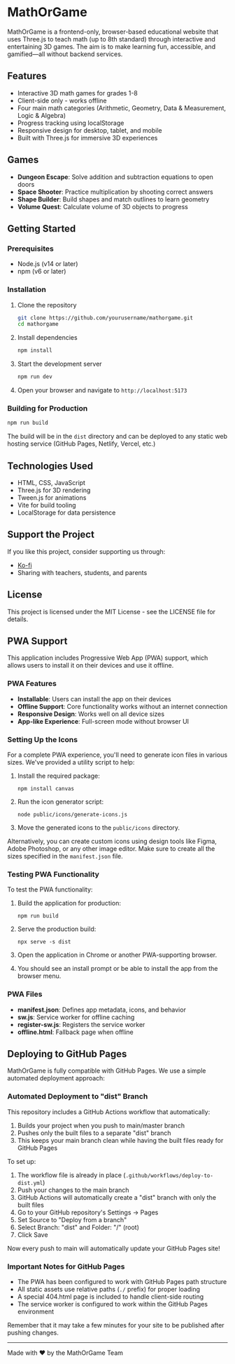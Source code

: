 # MathOrGame

MathOrGame is a frontend-only, browser-based educational website that uses Three.js to teach math (up to 8th standard) through interactive and entertaining 3D games. The aim is to make learning fun, accessible, and gamified—all without backend services.

## Features

- Interactive 3D math games for grades 1-8
- Client-side only - works offline
- Four main math categories (Arithmetic, Geometry, Data & Measurement, Logic & Algebra)
- Progress tracking using localStorage
- Responsive design for desktop, tablet, and mobile
- Built with Three.js for immersive 3D experiences

## Games

- **Dungeon Escape**: Solve addition and subtraction equations to open doors
- **Space Shooter**: Practice multiplication by shooting correct answers
- **Shape Builder**: Build shapes and match outlines to learn geometry
- **Volume Quest**: Calculate volume of 3D objects to progress

## Getting Started

### Prerequisites

- Node.js (v14 or later)
- npm (v6 or later)

### Installation

1. Clone the repository
   ```bash
   git clone https://github.com/yourusername/mathorgame.git
   cd mathorgame
   ```

2. Install dependencies
   ```bash
   npm install
   ```

3. Start the development server
   ```bash
   npm run dev
   ```

4. Open your browser and navigate to `http://localhost:5173`

### Building for Production

```bash
npm run build
```

The build will be in the `dist` directory and can be deployed to any static web hosting service (GitHub Pages, Netlify, Vercel, etc.)

## Technologies Used

- HTML, CSS, JavaScript
- Three.js for 3D rendering
- Tween.js for animations
- Vite for build tooling
- LocalStorage for data persistence

## Support the Project

If you like this project, consider supporting us through:

- [Ko-fi](https://ko-fi.com)
- Sharing with teachers, students, and parents

## License

This project is licensed under the MIT License - see the LICENSE file for details.

## PWA Support

This application includes Progressive Web App (PWA) support, which allows users to install it on their devices and use it offline.

### PWA Features

- **Installable**: Users can install the app on their devices
- **Offline Support**: Core functionality works without an internet connection
- **Responsive Design**: Works well on all device sizes
- **App-like Experience**: Full-screen mode without browser UI

### Setting Up the Icons

For a complete PWA experience, you'll need to generate icon files in various sizes. We've provided a utility script to help:

1. Install the required package:
   ```
   npm install canvas
   ```

2. Run the icon generator script:
   ```
   node public/icons/generate-icons.js
   ```

3. Move the generated icons to the `public/icons` directory.

Alternatively, you can create custom icons using design tools like Figma, Adobe Photoshop, or any other image editor. Make sure to create all the sizes specified in the `manifest.json` file.

### Testing PWA Functionality

To test the PWA functionality:

1. Build the application for production:
   ```
   npm run build
   ```

2. Serve the production build:
   ```
   npx serve -s dist
   ```

3. Open the application in Chrome or another PWA-supporting browser.

4. You should see an install prompt or be able to install the app from the browser menu.

### PWA Files

- **manifest.json**: Defines app metadata, icons, and behavior
- **sw.js**: Service worker for offline caching
- **register-sw.js**: Registers the service worker
- **offline.html**: Fallback page when offline

## Deploying to GitHub Pages

MathOrGame is fully compatible with GitHub Pages. We use a simple automated deployment approach:

### Automated Deployment to "dist" Branch

This repository includes a GitHub Actions workflow that automatically:
1. Builds your project when you push to main/master branch
2. Pushes only the built files to a separate "dist" branch
3. This keeps your main branch clean while having the built files ready for GitHub Pages

To set up:
1. The workflow file is already in place (`.github/workflows/deploy-to-dist.yml`)
2. Push your changes to the main branch
3. GitHub Actions will automatically create a "dist" branch with only the built files
4. Go to your GitHub repository's Settings → Pages
5. Set Source to "Deploy from a branch"
6. Select Branch: "dist" and Folder: "/" (root)
7. Click Save

Now every push to main will automatically update your GitHub Pages site!

### Important Notes for GitHub Pages

- The PWA has been configured to work with GitHub Pages path structure
- All static assets use relative paths (`./` prefix) for proper loading
- A special 404.html page is included to handle client-side routing
- The service worker is configured to work within the GitHub Pages environment

Remember that it may take a few minutes for your site to be published after pushing changes.

---

Made with ❤️ by the MathOrGame Team 